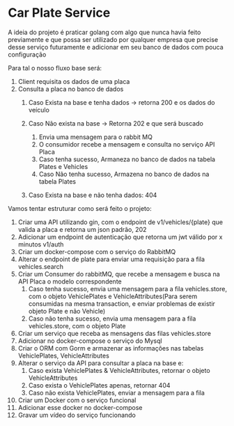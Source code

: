# Car Plate Service

A ideia do projeto é praticar golang com algo que nunca havia feito previamente e que possa ser utilizado por qualquer empresa que precise desse serviço futuramente e adicionar em seu banco de dados com pouca configuração

Para tal o nosso fluxo base será:

1. Client requisita os dados de uma placa
1. Consulta a placa no banco de dados
    1. Caso Exista na base e tenha dados -> retorna 200 e os dados do veículo
    
    1. Caso Não exista na base -> Retorna 202 e que será buscado
        1. Envia uma mensagem para o rabbit MQ
        1. O consumidor recebe a mensagem e consulta no serviço API Placa
        1. Caso tenha sucesso, Armaneza no banco de dados na tabela Plates e Vehicles
        1. Caso Não tenha sucesso, Armazena no banco de dados na tabela Plates
    1. Caso Exista na base e não tenha dados: 404


Vamos tentar estruturar como será feito o projeto:

1. Criar uma API utilizando gin, com o endpoint de v1/vehicles/{plate} que valida a placa e retorna um json padrão, 202
1. Adicionar um endpoint de autenticação que retorna um jwt válido por x minutos v1/auth
1. Criar um docker-compose com o serviço do RabbitMQ
1. Alterar o endpoint de plate para enviar uma requisição para a fila vehicles.search
1. Criar um Consumer do rabbitMQ, que recebe a mensagem e busca na API Placa o modelo correspondente
    1. Caso tenha sucesso, envia uma mensagem para a fila vehicles.store, com o objeto VehiclePlates e VehicleAttributes(Para serem consumidas na mesma transaction, e enviar problemas de existir objeto Plate e não Vehicle)
    1. Caso não tenha sucesso, envia uma mensagem para a fila vehicles.store, com o objeto Plate 
1. Criar um serviço que receba as mensagens das filas vehicles.store
1. Adicionar no docker-compose o serviço do Mysql
1. Criar o ORM com Gorm e armazenar as informações nas tabelas VehiclePlates, VehicleAttributes
1. Alterar o serviço da API para consultar a placa na base e:
    1. Caso exista VehiclePlates & VehicleAttributes, retornar o objeto VehicleAttributes
    1. Caso exista o VehiclePlates apenas, retornar 404
    1. Caso não exista VehiclePlates, enviar a mensagem para a fila
1. Criar um Docker com o serviço funcional
1. Adicionar esse docker no docker-compose
1. Gravar um vídeo do serviço funcionando